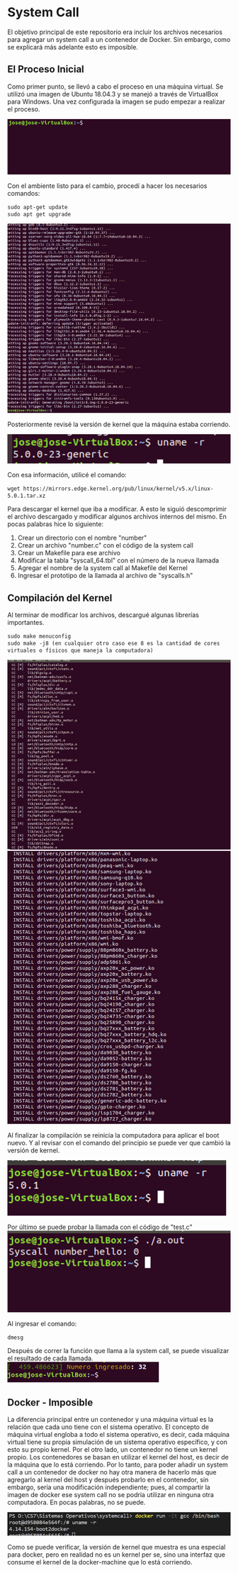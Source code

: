 # System Call 
El objetivo principal de este repositorio era incluir los archivos necesarios para agregar un system call a un contenedor de Docker. Sin embargo, como se explicará más adelante esto es imposible. 

## El Proceso Inicial
Como primer punto, se llevó a cabo el proceso en una máquina virtual. Se utilizó una imagen de Ubuntu 18.04.3 y se manejó a través de VirtualBox para Windows. Una vez configurada la imagen se pudo empezar a realizar el proceso. 

![ScreenShot](https://raw.githubusercontent.com/JoseGuzmanZamora/systemcall/master/images/img1.png)

Con el ambiente listo para el cambio, procedí a hacer los necesarios comandos:

```
sudo apt-get update 
sudo apt get upgrade
```

![ScreenShot](https://raw.githubusercontent.com/JoseGuzmanZamora/systemcall/master/images/img2.png)

Posteriormente revisé la versión de kernel que la máquina estaba corriendo. 

![ScreenShot](https://raw.githubusercontent.com/JoseGuzmanZamora/systemcall/master/images/img3.png)

Con esa información, utilicé el comando:

```
wget https://mirrors.edge.kernel.org/pub/linux/kernel/v5.x/linux-5.0.1.tar.xz
```
Para descargar el kernel que iba a modificar. A esto le siguió descomprimir el archivo descargado y modificar algunos archivos internos del mismo. En pocas palabras hice lo siguiente:

1. Crear un directorio con el nombre "number"
2. Crear un archivo "number.c" con el código de la system call 
3. Crear un Makefile para ese archivo 
4. Modificar la tabla "syscall_64.tbl" con el número de la nueva llamada 
5. Agregar el nombre de la system call al Makefile del Kernel 
6. Ingresar el prototipo de la llamada al archivo de "syscalls.h"

## Compilación del Kernel 
Al terminar de modificar los archivos, descargué algunas librerías importantes. 
```
sudo make menuconfig
sudo make -j8 (en cualquier otro caso ese 8 es la cantidad de cores virtuales o físicos que maneja la computadora)
```
![ScreenShot](https://raw.githubusercontent.com/JoseGuzmanZamora/systemcall/master/images/img4.png)
![ScreenShot](https://raw.githubusercontent.com/JoseGuzmanZamora/systemcall/master/images/img5.png)

Al finalizar la compilación se reinicia la computadora para aplicar el boot nuevo. Y al revisar con el comando del principio se puede ver que cambió la versión de kernel. 

![ScreenShot](https://raw.githubusercontent.com/JoseGuzmanZamora/systemcall/master/images/img6.png)

Por último se puede probar la llamada con el código de "test.c"
![ScreenShot](https://raw.githubusercontent.com/JoseGuzmanZamora/systemcall/master/images/img7.png)

Al ingresar el comando:

```
dmesg
```

Después de correr la función que llama a la system call, se puede visualizar el resultado de cada llamada. 
![ScreenShot](https://raw.githubusercontent.com/JoseGuzmanZamora/systemcall/master/images/img10.png)

## Docker - Imposible 

La diferencia principal entre un contenedor y una máquina virtual es la relación que cada uno tiene con el sistema operativo. El concepto de máquina virtual engloba a todo el sistema operativo, es decir, cada máquina virtual tiene su propia simulación de un sistema operativo específico, y con esto su propio kernel. Por el otro lado, un contenedor no tiene un kernel propio. Los contenedores se basan en utilizar el kernel del host, es decir de la máquina que lo está corriendo. Por lo tanto, para poder añadir un system call a un contenedor de docker no hay otra manera de hacerlo más que agregarlo al kernel del host y después probarlo en el contenedor, sin embargo, sería una modificación independiente; pues, al compartir la imagen de docker ese system call no se podría utilizar en ninguna otra computadora. En pocas palabras, no se puede. 

![ScreenShot](https://raw.githubusercontent.com/JoseGuzmanZamora/systemcall/master/images/imgf.png)

Como se puede verificar, la versión de kernel que muestra es una especial para docker, pero en realidad no es un kernel per se, sino una interfaz que consume el kernel de la docker-machine que lo está corriendo. 


